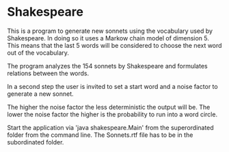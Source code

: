 # Shakespeare

This is a program to generate new sonnets using the vocabulary used by Shakespeare.
In doing so it uses a Markow chain model of dimension 5.
This means that the last 5 words will be considered to choose the next word out of the vocabulary.

The program analyzes the 154 sonnets by Shakespeare and formulates relations between the words.

In a second step the user is invited to set a start word and a noise factor to generate a new sonnet.

The higher the noise factor the less deterministic the output will be.
The lower the noise factor the higher is the probability to run into a word circle.

Start the application via 'java shakespeare.Main' from the superordinated folder from the command line.
The Sonnets.rtf file has to be in the subordinated folder.
